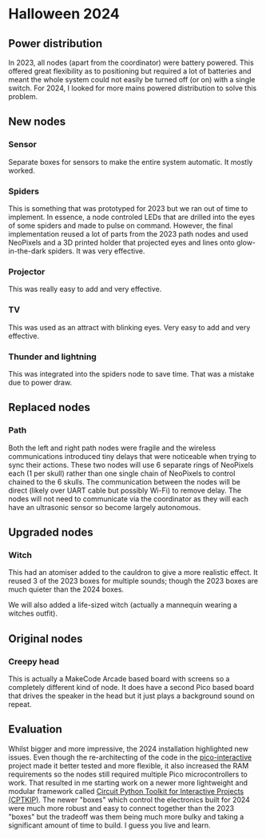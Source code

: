 # Halloween 2024

## Power distribution

In 2023, all nodes (apart from the coordinator) were battery powered. This
offered great flexibility as to positioning but required a lot of batteries
and meant the whole system could not easily be turned off (or on) with a
single switch. For 2024, I looked for more mains powered distribution to
solve this problem.

## New nodes

### Sensor

Separate boxes for sensors to make the entire system automatic. It mostly worked.

### Spiders

This is something that was prototyped for 2023 but we ran out
of time to implement. In essence, a node controled LEDs that are drilled
into the eyes of some spiders and made to pulse on command. However, the
final implementation reused a lot of parts from the 2023 path nodes and
used NeoPixels and a 3D printed holder that projected eyes and lines onto
glow-in-the-dark spiders. It was very effective.

### Projector

This was really easy to add and very effective.

### TV

This was used as an attract with blinking eyes. Very easy to add and very
effective.

### Thunder and lightning

This was integrated into the spiders node to save
  time. That was a mistake due to power draw.

## Replaced nodes

### Path

Both the left and right path nodes were fragile and the wireless
communications introduced tiny delays that were noticeable when trying to
sync their actions. These two nodes will use 6 separate rings of NeoPixels
each (1 per skull) rather than one single chain of NeoPixels to control
chained to the 6 skulls. The communication between the nodes will be direct
(likely over UART cable but possibly Wi-Fi) to remove delay. The nodes
will not need to communicate via the coordinator as they will each have
an ultrasonic sensor so become largely autonomous.

## Upgraded nodes

### Witch

This had an atomiser added to the cauldron to give a more realistic effect.
It reused 3 of the 2023 boxes for multiple sounds; though the 2023 boxes are
much quieter than the 2024 boxes.

We will also added a life-sized witch (actually a mannequin wearing a witches
outfit).
  
## Original nodes

### Creepy head

This is actually a MakeCode Arcade based board with screens so a completely different
kind of node. It does have a second Pico based board that drives the speaker in the
head but it just plays a background sound on repeat.

## Evaluation

Whilst bigger and more impressive, the 2024 installation highlighted new issues.
Even though the re-architecting of the code in the
[pico-interactive](https://github.com/danielbloy/pico-interactive) project made
it better tested and more flexible, it also increased the RAM requirements so the
nodes still required multiple Pico microcontrollers to work. That resulted in me
starting work on a newer more lightweight and modular framework called
[Circuit Python Toolkit for Interactive Projects (CPTKIP)](https://github.com/danielbloy/cptkip).
The newer "boxes" which control the electronics built for 2024 were much more robust
and easy to connect together than the 2023 "boxes" but the tradeoff was them being
much more bulky and taking a significant amount of time to build. I guess you live
and learn.
